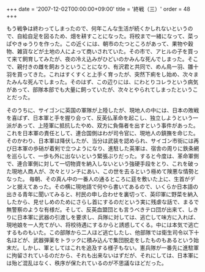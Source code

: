 +++
date = '2007-12-02T00:00:00+09:00'
title = '終戦（三）'
order = 48
+++

もう戦争は終わってしまったので、何年こんな生活が続くかしれないというので、自給自足を図るため、畑を耕すことになった。将校まで一緒になって、菜っぱやきゅうりを作った。この近くには、朝市のたつところがあって、果物や穀物、雑貨などが土地の人によって商いされていた。その市で、アヒルの子を買って来て飼育してみたが、夜の冷え込みがひどいのかみんな死んでしまった。そこで、親付きの雌を飼おうということになり、有沢君と共同で、めん鳥一羽、雛十羽を買ってきた。これはすくすくと上手く育ったが、突然下痢をし始め、次々またみんな死んでしまった。そのはず、この辺りには、にわとりコレラという病気があって、部隊本部でも大量に飼っていたが、次々とやられてしまったということだった。

そのうちに、サイゴンに英国の軍隊が上陸したが、現地人の中には、日本の敗戦を喜ばず、日本軍と手を握り会って、反英仏革命を起こし、独立しようという一派があって、上陸軍に抵抗したやめ、双方に負傷者を出すという事件があった。これを日本軍の責任として、連合国側はわが司令官に、現地人の鎮撫を命じた。そのかわり、日本軍は降伏したが、当分は武装を認められ、サイゴン市街には再び日本軍の歩硝が着剣で立つようになり、進駐した英軍は、宿舎の周りに鉄条網を巡らして、一歩も外に出ないという緊張ぶりだった。すると今度は、革命軍側で、連合軍側に対して一切物資を納入しないという強硬手段をとり、これを破った現地人商人が、次々とリンチにあい、この世を去るという極めて険悪な情勢となった。
毎朝、その真ん中の一番人の通るところに莚を敷いた上に、生首がデンと据えてあった。その横に現地語で何やら書いてあるので、いくらか日本語の出きる青年に聞いてみると、村民の申し合わせを裏切って、英印軍に野菜を納入したから、見せしめのためにさらし首にするのだという実に残虐な話で、まるで無警察のような有様だ。そして、反英血盟団とも言うべきテロ団が出来て、しきりに日本軍に武器の引渡しを要求し、兵隊に対しては、逃亡して味方に入れば、現地娘を一人充てがい、将校待遇にするからと誘惑してくる。中には本気で逃亡するものもいた。この部隊から二人ほど逃亡したし、他部隊では衛生司令以下十名ほどが、武器弾薬をトラックに積み込んで集団脱走をしたものもあるという始末だ。しかし、軍としてはこれを追及する様子もない。憲兵隊が一番先に進駐軍に拘留されているのだから、それも出来ないはずだが、それにしては、日本軍には殆ど混乱はなく、秩序が保たれているのが不思議なほどだった。
